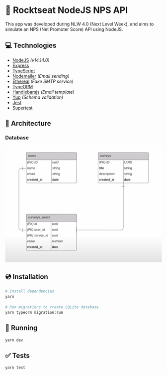 # 🚀 Rocktseat NodeJS NPS API

This app was developed during NLW 4.0 (Next Level Week), and aims to simulate an NPS (Net Promoter Score) API using NodeJS.

## 💻 Technologies

- [NodeJS](https://nodejs.org/) _(v14.14.0)_
- [Express](https://expressjs.com/)
- [TypeScript](https://www.typescriptlang.org/)
- [Nodemailer](https://nodemailer.com/) _(Email sending)_
- [Ethereal](https://ethereal.email/) _(Fake SMTP service)_
- [TypeORM](https://typeorm.io/#/)
- [Handlebarsjs](https://handlebarsjs.com/) _(Email template)_
- [Yup](https://github.com/jquense/yup) _(Schema validation)_
- [Jest](https://jestjs.io/)
- [Supertest](https://www.npmjs.com/package/supertest)

## 🧰 Architecture

### Database

![alt](diagram.png)

## 💿 Installation

```sh
# Install dependencies
yarn

# Run migrations to create SQLite database
yarn typeorm migration:run
```

## 🏃 Running

```sh
yarn dev
```

## ✅ Tests

```sh
yarn test
```
